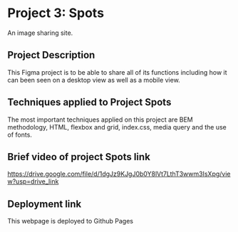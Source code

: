 # Project 3: Spots

An image sharing site.

## Project Description

This Figma project is to be able to share all of its functions including how it can been seen on a desktop view as well as a mobile view.

## Techniques applied to Project Spots

The most important techniques applied on this project are BEM methodology, HTML, flexbox and grid, index.css, media query and the use of fonts.

## Brief video of project Spots link

https://drive.google.com/file/d/1dgJz9KJgJ0b0Y8lVt7LthT3wwm3IsXpg/view?usp=drive_link

## Deployment link

This webpage is deployed to Github Pages
